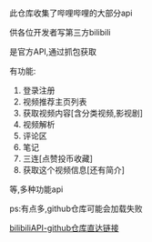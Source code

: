 # 

此仓库收集了哔哩哔哩的大部分api

供各位开发者写第三方bilibili

是官方API,通过抓包获取

有功能:

1. 登录注册
2. 视频推荐主页列表
3. 获取视频内容[含分类视频,影视剧]
4. 视频解析
5. 评论区
6. 笔记
7. 三连[点赞投币收藏]
8. 获取这个视频信息[还有简介]

等,多种功能api

ps:有点多,github仓库可能会加载失败

[bilibiliAPI-github仓库直达链接](https://github.com/MineCreeper86/bilibili-API-collect)
